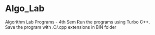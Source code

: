 # Algo_Lab
Algorithm Lab Programs - 4th Sem
Run the programs using Turbo C++. Save the program with .C/.cpp extensions in BIN folder
